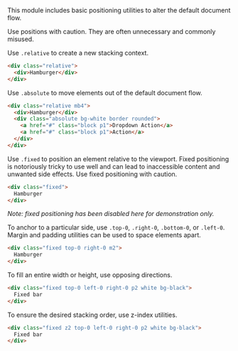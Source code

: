 
This module includes basic positioning utilities to alter the default document flow.

<p class="red">Use positions with caution. They are often unnecessary and commonly misused.</p>

Use `.relative` to create a new stacking context.

```html
<div class="relative">
  <div>Hamburger</div>
</div>
```

Use `.absolute` to move elements out of the default document flow.

```html
<div class="relative mb4">
  <div>Hamburger</div>
  <div class="absolute bg-white border rounded">
    <a href="#" class="block p1">Dropdown Action</a>
    <a href="#" class="block p1">Action</a>
  </div>
</div>
```

Use `.fixed` to position an element relative to the viewport. Fixed positioning is notoriously tricky to use well and can lead to inaccessible content and unwanted side effects. Use fixed positioning with caution.

```html
<div class="fixed">
  Hamburger
</div>
```

*Note: fixed positioning has been disabled here for demonstration only.*

To anchor to a particular side, use `.top-0`, `.right-0`, `.bottom-0`, or `.left-0`. Margin and padding utilities can be used to space elements apart.

```html
<div class="fixed top-0 right-0 m2">
  Hamburger
</div>
```

To fill an entire width or height, use opposing directions.

```html
<div class="fixed top-0 left-0 right-0 p2 white bg-black">
  Fixed bar
</div>
```

To ensure the desired stacking order, use z-index utilities.

```html
<div class="fixed z2 top-0 left-0 right-0 p2 white bg-black">
  Fixed bar
</div>
```

